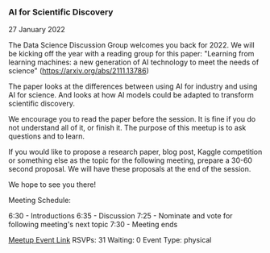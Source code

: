 ### AI for Scientific Discovery
27 January 2022

The Data Science Discussion Group welcomes you back for 2022. We will be kicking off the year with a reading group for this paper: "Learning from learning machines: a new generation of AI technology to meet the needs of science" (https://arxiv.org/abs/2111.13786)

The paper looks at the differences between using AI for industry and using AI for science. And looks at how AI models could be adapted to transform scientific discovery.

We encourage you to read the paper before the session. It is fine if you do not understand all of it, or finish it. The purpose of this meetup is to ask questions and to learn.

If you would like to propose a research paper, blog post, Kaggle competition or something else as the topic for the following meeting, prepare a 30-60 second proposal. We will have these proposals at the end of the session.

We hope to see you there!

Meeting Schedule:

6:30 - Introductions
6:35 - Discussion
7:25 - Nominate and vote for following meeting's next topic
7:30 - Meeting ends

[Meetup Event Link](https://www.meetup.com/Data-Science-Discussion-Auckland/events/282650625)
RSVPs: 31
Waiting: 0
Event Type: physical
